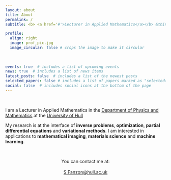 ```yaml
---
layout: about
title: About
permalink: /
subtitle: <b> <a href='#'>Lecturer in Applied Mathematics</a></b> &thinsp; &#64; &thinsp;  <b><a href='https://www.hull.ac.uk'>Hull University</a></b>

profile:
  align: right
  image: prof_pic.jpg
  image_circular: false # crops the image to make it circular
  
    
    
events: true  # includes a list of upcoming events    
news: true  # includes a list of news items
latest_posts: false  # includes a list of the newest posts
selected_papers: false # includes a list of papers marked as "selected={true}"
social: false  # includes social icons at the bottom of the page
---
```


&nbsp;

I am a Lecturer in Applied Mathematics in the <a href='https://www.hull.ac.uk/faculties/departments/department-of-physics-and-mathematics'>Department of Physics and Mathematics</a> at the <a href='https://www.hull.ac.uk'>University of Hull</a> 



My research is at the interface of **inverse problems**, **optimization**, **partial differential equations** and **variational methods**. I am interested in applications to **mathematical imaging**, **materials science** and **machine learning**.

&nbsp;

<p style="text-align: center;">
You can contact me at: 
<br>
&nbsp;
<br>
<a href = "mailto: S.Fanzon@hull.ac.uk">S.Fanzon@hull.ac.uk</a>
</p>


